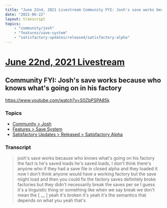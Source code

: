 ```yaml
---
title: "June 22nd, 2021 Livestream Community FYI: Josh's save works because who knows what's going on in his factory"
date: "2021-06-22"
layout: transcript
topics:
    - "community/josh"
    - "features/save-system"
    - "satisfactory-updates/released/satisfactory-alpha"
---
```

# [June 22nd, 2021 Livestream](../2021-06-22.md)
## Community FYI: Josh's save works because who knows what's going on in his factory
https://www.youtube.com/watch?v=S0ZbPSPA85k

### Topics
* [Community > Josh](../topics/community/josh.md)
* [Features > Save System](../topics/features/save-system.md)
* [Satisfactory Updates > Released > Satisfactory Alpha](../topics/satisfactory-updates/released/satisfactory-alpha.md)

### Transcript

> josh's save works because who knows what's going on his factory the fact is he's saved loads he's saved loads, I don't think there's anyone who if they had a save file in closed alpha and they loaded it now I don't think anyone would have a working factory but the save might load and then you could fix the factory saves definitely broke factories but they didn't necessarily break the saves per se I guess it's a linguistic thing or something like when we say break we don't mean the [ __ ] yeah it's broken it's yeah it's the semantics that depends on what you yeah that's
